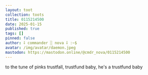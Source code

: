 ```yaml
---
layout: toot
collection: toots
title: 0115214500
date: 2025-01-15
published: true
tags: []
pinned: false
author: ⸸ commander ░ nova ⸸ :~$
avatar: /img/avatar/daemon.jpeg
mastodon: https://mastodon.online/@cmdr_nova/0115214500
---
```


to the tune of pinks trustfall, trustfund baby, he's a trustfund baby
